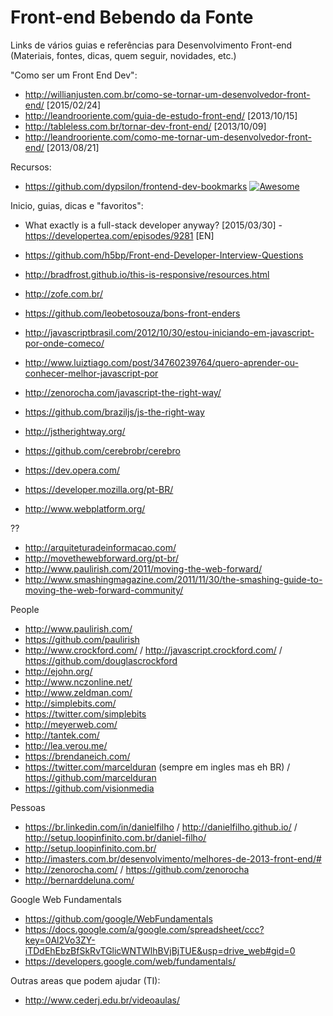 # Front-end Bebendo da Fonte
Links de vários guias e referências para Desenvolvimento Front-end
(Materiais, fontes, dicas, quem seguir, novidades, etc.)

"Como ser um Front End Dev":
* http://willianjusten.com.br/como-se-tornar-um-desenvolvedor-front-end/ [2015/02/24]
* http://leandrooriente.com/guia-de-estudo-front-end/ [2013/10/15]
* http://tableless.com.br/tornar-dev-front-end/ [2013/10/09]
* http://leandrooriente.com/como-me-tornar-um-desenvolvedor-front-end/ [2013/08/21]

Recursos:
* https://github.com/dypsilon/frontend-dev-bookmarks [![Awesome](https://cdn.rawgit.com/sindresorhus/awesome/d7305f38d29fed78fa85652e3a63e154dd8e8829/media/badge.svg)](https://github.com/sindresorhus/awesome)


Inicio, guias, dicas e "favoritos":
* What exactly is a full-stack developer anyway? [2015/03/30] - https://developertea.com/episodes/9281 [EN]

* https://github.com/h5bp/Front-end-Developer-Interview-Questions
* http://bradfrost.github.io/this-is-responsive/resources.html
* http://zofe.com.br/
* https://github.com/leobetosouza/bons-front-enders
* http://javascriptbrasil.com/2012/10/30/estou-iniciando-em-javascript-por-onde-comeco/
* http://www.luiztiago.com/post/34760239764/quero-aprender-ou-conhecer-melhor-javascript-por
* http://zenorocha.com/javascript-the-right-way/
* https://github.com/braziljs/js-the-right-way
* http://jstherightway.org/
* https://github.com/cerebrobr/cerebro
* https://dev.opera.com/
* https://developer.mozilla.org/pt-BR/
* http://www.webplatform.org/
 
??
* http://arquiteturadeinformacao.com/
* http://movethewebforward.org/pt-br/
* http://www.paulirish.com/2011/moving-the-web-forward/
* http://www.smashingmagazine.com/2011/11/30/the-smashing-guide-to-moving-the-web-forward-community/

People
* http://www.paulirish.com/
* https://github.com/paulirish
* http://www.crockford.com/ / http://javascript.crockford.com/ / https://github.com/douglascrockford
* http://ejohn.org/
* http://www.nczonline.net/
* http://www.zeldman.com/
* http://simplebits.com/
* https://twitter.com/simplebits
* http://meyerweb.com/
* http://tantek.com/
* http://lea.verou.me/
* https://brendaneich.com/
* https://twitter.com/marcelduran  (sempre em ingles mas eh BR) / https://github.com/marcelduran
* https://github.com/visionmedia


Pessoas
* https://br.linkedin.com/in/danielfilho / http://danielfilho.github.io/ / http://setup.loopinfinito.com.br/daniel-filho/
* http://setup.loopinfinito.com.br/
* http://imasters.com.br/desenvolvimento/melhores-de-2013-front-end/#
* http://zenorocha.com/ / https://github.com/zenorocha
* http://bernarddeluna.com/ 

Google Web Fundamentals
* https://github.com/google/WebFundamentals
* https://docs.google.com/a/google.com/spreadsheet/ccc?key=0Al2Vo3ZY-iTDdEhEbzBfSkRvTGlicWNTWlhBVjBjTUE&usp=drive_web#gid=0
* https://developers.google.com/web/fundamentals/


Outras areas que podem ajudar (TI):
* http://www.cederj.edu.br/videoaulas/
